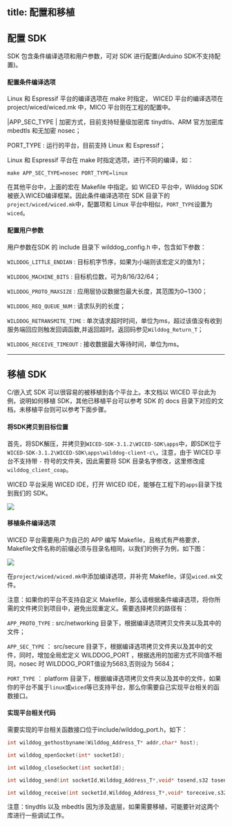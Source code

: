 title:  配置和移植
---
## 配置 SDK

SDK 包含条件编译选项和用户参数，可对 SDK 进行配置(Arduino SDK不支持配置)。

#### 配置条件编译选项

Linux 和 Espressif 平台的编译选项在 make 时指定， WICED 平台的编译选项在 project/wiced/wiced.mk 中，MICO 平台则在工程的配置中。

|APP_SEC_TYPE | 加密方式，目前支持轻量级加密库 tinydtls、ARM 官方加密库 mbedtls 和无加密 nosec；

   PORT_TYPE : 运行的平台，目前支持 Linux 和 Espressif；

Linux 和 Espressif 平台在 make 时指定选项，进行不同的编译，如：

    make APP_SEC_TYPE=nosec PORT_TYPE=linux

在其他平台中，上面的宏在 Makefile 中指定。如 WICED 平台中，Wilddog SDK被嵌入WICED编译框架。因此条件编译选项在 SDK 目录下的`project/wiced/wiced.mk`中，配置项和 Linux 平台中相似，`PORT_TYPE`设置为`wiced`。

#### 配置用户参数

用户参数在SDK 的 include 目录下 wilddog_config.h 中，包含如下参数：

`WILDDOG_LITTLE_ENDIAN` : 目标机字节序，如果为小端则该宏定义的值为1；

`WILDDOG_MACHINE_BITS` : 目标机位数，可为8/16/32/64；

`WILDDOG_PROTO_MAXSIZE` : 应用层协议数据包最大长度，其范围为0~1300；

`WILDDOG_REQ_QUEUE_NUM` : 请求队列的长度；

`WILDDOG_RETRANSMITE_TIME` : 单次请求超时时间，单位为ms，超过该值没有收到服务端回应则触发回调函数,并返回超时。返回码参见`Wilddog_Return_T`；

`WILDDOG_RECEIVE_TIMEOUT` : 接收数据最大等待时间，单位为ms。

<hr>

## 移植 SDK

C/嵌入式 SDK 可以很容易的被移植到各个平台上。本文档以 WICED 平台此为例，说明如何移植 SDK，其他已移植平台可以参考 SDK 的 docs 目录下对应的文档，未移植平台则可以参考下面步骤。

#### 将SDK拷贝到目标位置

首先，将SDK解压，并拷贝到`WICED-SDK-3.1.2\WICED-SDK\apps`中，即SDK位于`WICED-SDK-3.1.2\WICED-SDK\apps\wilddog-client-c\`，注意，由于 WICED 平台不支持带 `-` 符号的文件夹，因此需要将 SDK 目录名字修改，这里修改成`wilddog_client_coap`。

WICED 平台采用 WICED IDE，打开 WICED IDE，能够在工程下的`apps`目录下找到我们的  SDK。

![](/images/c_wiced-wilddog.png)

#### 移植条件编译选项

WICED 平台需要用户为自己的 APP 编写 Makefile，且格式有严格要求，Makefile文件名称的前缀必须与目录名相同，以我们的例子为例，如下图：

![](/images/c_wiced-make.png)

在`project/wiced/wiced.mk`中添加编译选项，并补完 Makefile，详见`wiced.mk`文件。

注意：如果你的平台不支持自定义 Makefile，那么请根据条件编译选项，将你所需的文件拷贝到项目中，避免出现重定义。需要选择拷贝的路径有：

`APP_PROTO_TYPE` : src/networking 目录下，根据编译选项拷贝文件夹以及其中的文件；

`APP_SEC_TYPE` ： src/secure 目录下，根据编译选项拷贝文件夹以及其中的文件，同时，增加全局宏定义 WILDDOG_PORT ，根据选用的加密方式不同值不相同，nosec 时 WILDDOG\_PORT值设为5683,否则设为 5684；

`PORT_TYPE` ： platform 目录下，根据编译选项拷贝文件夹以及其中的文件，如果你的平台不属于`linux`或`wiced`等已支持平台，那么你需要自己实现平台相关的函数接口。

#### 实现平台相关代码

需要实现的平台相关函数接口位于include/wilddog_port.h，如下：
```c
int wilddog_gethostbyname(Wilddog_Address_T* addr,char* host);

int wilddog_openSocket(int* socketId);

int wilddog_closeSocket(int socketId);

int wilddog_send(int socketId,Wilddog_Address_T*,void* tosend,s32 tosendLength);

int wilddog_receive(int socketId,Wilddog_Address_T*,void* toreceive,s32 toreceiveLength, s32 timeout);
```
注意：tinydtls 以及 mbedtls 因为涉及底层，如果需要移植，可能要针对这两个库进行一些调试工作。

